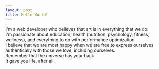 ```yaml
---
layout: post
title: Hello World!
---
```


I'm a web developer who believes that art is in everything that we do.
<br/>
I'm passionate about education, health (nutrition, psychology, fitness, wellness), and everything to do with performance optimization.
<br/>
I believe that we are most happy when we are free to express ourselves authentically with those we love, including ourselves.
<br/>
Remember that the universe has your back.
<br/>
It gave you life, after all.
